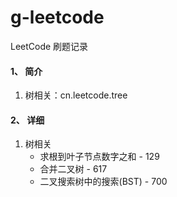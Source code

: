 # g-leetcode
LeetCode 刷题记录

#### 1、 简介
1. 树相关：cn.leetcode.tree


#### 2、 详细
1. 树相关
    - 求根到叶子节点数字之和 - 129
    - 合并二叉树 - 617
    - 二叉搜索树中的搜索(BST) - 700

